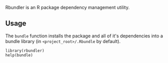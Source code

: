 Rbundler is an R package dependency management utility.

Usage
-----

The `bundle` function installs the package and all of it's dependencies into a
bundle library (in `<project_root>/.Rbundle` by default).

    library(rbundler)
    help(bundle)

